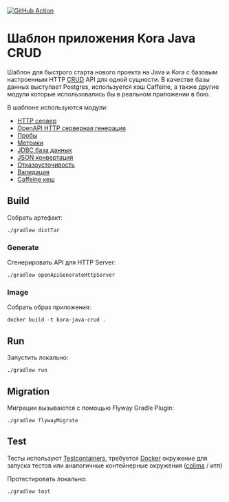 [![GitHub Action](https://github.com/kora-projects/kora-java-crud-template/workflows/Build%20Master/badge.svg)](https://github.com/kora-projects/kora-java-crud-template/actions?query=workflow%3A%22Build%20Master%22++)

# Шаблон приложения Kora Java CRUD

Шаблон для быстрого старта нового проекта на Java и Kora с базовым настроенным HTTP [CRUD](https://github.com/swagger-api/swagger-petstore) API для одной сущности.
В качестве базы данных выступает Postgres, используется кэш Caffeine, 
а также другие модули которые использовались бы в реальном приложении в бою.

В шаблоне используются модули:
- [HTTP сервер](https://kora-projects.github.io/kora-docs/ru/documentation/http-server/)
- [OpenAPI HTTP серверная генерация](https://kora-projects.github.io/kora-docs/ru/documentation/openapi-codegen/)
- [Пробы](https://kora-projects.github.io/kora-docs/ru/documentation/probes/)
- [Метрики](https://kora-projects.github.io/kora-docs/ru/documentation/metrics/)
- [JDBC база данных](https://kora-projects.github.io/kora-docs/ru/documentation/database-jdbc/)
- [JSON конвертация](https://kora-projects.github.io/kora-docs/ru/documentation/json/)
- [Отказоусточивость](https://kora-projects.github.io/kora-docs/ru/documentation/resilient/)
- [Валидация](https://kora-projects.github.io/kora-docs/ru/documentation/validation/)
- [Caffeine кеш](https://kora-projects.github.io/kora-docs/ru/documentation/cache/#caffeine)

## Build

Собрать артефакт:

```shell
./gradlew distTar
```

### Generate

Сгенерировать API для HTTP Server:
```shell
./gradlew openApiGenerateHttpServer
```

### Image

Собрать образ приложения:
```shell
docker build -t kora-java-crud .
```

## Run

Запустить локально:
```shell
./gradlew run
```

## Migration

Миграции вызываются с помощью Flyway Gradle Plugin:
```shell
./gradlew flywayMigrate
```

## Test

Тесты используют [Testcontainers](https://java.testcontainers.org/), требуется [Docker](https://docs.docker.com/engine/install/) окружение для запуска тестов или аналогичные контейнерные окружения ([colima](https://github.com/abiosoft/colima) / итп)

Протестировать локально:
```shell
./gradlew test
```
